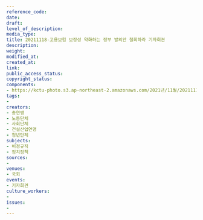 ```yaml
---
reference_code: 
date: 
draft: 
level_of_description: 
media_type: 
title: 20211118-고용보험 보장성 약화하는 정부 발의안 철회하라 기자회견
description: 
weight: 
modified_at: 
created_at: 
link: 
public_access_status: 
copyright_status: 
components:
- https://kctu-photo.s3.ap-northeast-2.amazonaws.com/2021년/11월/20211118-고용보험+보장성+약화하는+정부+발의안+철회하라+기자회견/404534_64379_05.jpg
tags:
- 
creators:
- 총연맹
- 노동단체
- 사회단체
- 건설산업연맹
- 청년단체
subjects:
- 비정규직
- 정치정책
sources:
- 
venues:
- 국회
events:
- 기자회견
culture_workers:
- 
issues:
- 
---
```

